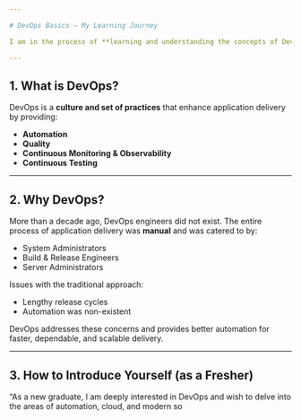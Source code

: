 ```yaml
---

# DevOps Basics – My Learning Journey

I am in the process of **learning and understanding the concepts of DevOps** and have created this repository based on the notes I have gathered.

---
```


##  1. What is DevOps?

DevOps is a **culture and set of practices** that enhance application delivery by providing:

*  **Automation**
*  **Quality**
*  **Continuous Monitoring & Observability**
*  **Continuous Testing**

---

## 2. Why DevOps?

 More than a decade ago, DevOps engineers did not exist. The entire process of application delivery was **manual** and was catered to by:

* System Administrators
* Build & Release Engineers
* Server Administrators

 Issues with the traditional approach:

* Lengthy release cycles
* Automation was non-existent

 DevOps addresses these concerns and provides better automation for faster, dependable, and scalable delivery.

---

##  3. How to Introduce Yourself (as a Fresher)

 “As a new graduate, I am deeply interested in DevOps and wish to delve into the areas of automation, cloud, and modern so
